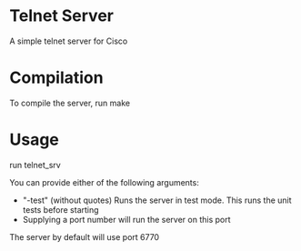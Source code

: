 Telnet Server
=============

A simple telnet server for Cisco

Compilation
===========

To compile the server, run
    make

Usage
=====

run 
    telnet_srv

You can provide either of the following arguments:

* "-test"       (without quotes) Runs the server in test mode. This runs the unit tests before starting
* <portno>      Supplying a port number will run the server on this port

The server by default will use port 6770
